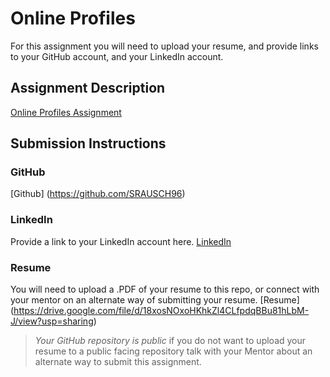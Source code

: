 # Online Profiles
For this assignment you will need to upload your resume, and provide links to your GitHub account, and your LinkedIn account.

## Assignment Description
[Online Profiles Assignment](https://education.launchcode.org/liftoff/assignments/online-profiles/)

## Submission Instructions
 
### GitHub
[Github] (https://github.com/SRAUSCH96)
 
### LinkedIn
Provide a link to your LinkedIn account here.
[LinkedIn](https://www.linkedin.com/in/steven-rausch-82b78617a/)
### Resume
You will need to upload a .PDF of your resume to this repo, or connect with your mentor on an alternate way of submitting your resume.
[Resume] (https://drive.google.com/file/d/18xosNOxoHKhkZl4CLfpdqBBu81hLbM-J/view?usp=sharing)
> *Your GitHub repository is public* if you do not want to upload your resume to a public facing repository talk with your Mentor about an alternate way to submit this assignment.
